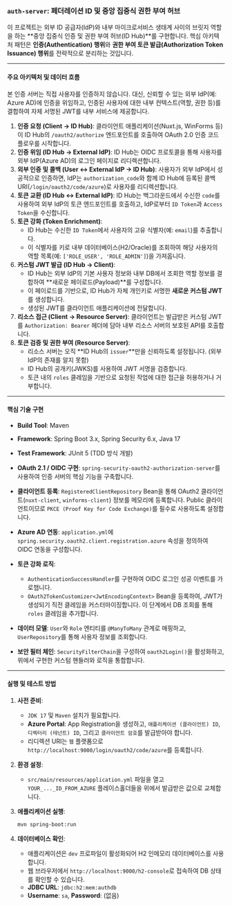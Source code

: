### `auth-server`: 페더레이션 ID 및 중앙 집중식 권한 부여 허브

이 프로젝트는 외부 ID 공급자(IdP)와 내부 마이크로서비스 생태계 사이의 브릿지 역할을 하는 **중앙 집중식 인증 및 권한 부여 허브(ID Hub)**를 구현합니다. 핵심 아키텍처 패턴은 **인증(Authentication) 행위**와 **권한 부여 토큰 발급(Authorization Token Issuance) 행위**를 전략적으로 분리하는 것입니다.

---

#### 주요 아키텍처 및 데이터 흐름

본 인증 서버는 직접 사용자를 인증하지 않습니다. 대신, 신뢰할 수 있는 외부 IdP(예: Azure AD)에 인증을 위임하고, 인증된 사용자에 대한 내부 컨텍스트(역할, 권한 등)를 결합하여 자체 서명된 JWT를 내부 서비스에 제공합니다.

1.  **인증 요청 (Client → ID Hub)**: 클라이언트 애플리케이션(Nuxt.js, WinForms 등)이 ID Hub의 `/oauth2/authorize` 엔드포인트를 호출하여 OAuth 2.0 인증 코드 플로우를 시작합니다.
2.  **인증 위임 (ID Hub → External IdP)**: ID Hub는 OIDC 프로토콜을 통해 사용자를 외부 IdP(Azure AD)의 로그인 페이지로 리디렉션합니다.
3.  **외부 인증 및 콜백 (User ↔ External IdP → ID Hub)**: 사용자가 외부 IdP에서 성공적으로 인증하면, IdP는 `authorization_code`와 함께 ID Hub에 등록된 콜백 URI(`/login/oauth2/code/azure`)로 사용자를 리디렉션합니다.
4.  **토큰 교환 (ID Hub ↔ External IdP)**: ID Hub는 백그라운드에서 수신한 `code`를 사용하여 외부 IdP의 토큰 엔드포인트를 호출하고, IdP로부터 `ID Token`과 `Access Token`을 수신합니다.
5.  **토큰 강화 (Token Enrichment)**:
    *   ID Hub는 수신한 `ID Token`에서 사용자의 고유 식별자(예: `email`)를 추출합니다.
    *   이 식별자를 키로 내부 데이터베이스(H2/Oracle)를 조회하여 해당 사용자의 역할 목록(예: `['ROLE_USER', 'ROLE_ADMIN']`)을 가져옵니다.
6.  **커스텀 JWT 발급 (ID Hub → Client)**:
    *   ID Hub는 외부 IdP의 기본 사용자 정보와 내부 DB에서 조회한 역할 정보를 결합하여 **새로운 페이로드(Payload)**를 구성합니다.
    *   이 페이로드를 기반으로, ID Hub가 자체 개인키로 서명한 **새로운 커스텀 JWT**를 생성합니다.
    *   생성된 JWT를 클라이언트 애플리케이션에 전달합니다.
7.  **리소스 접근 (Client → Resource Server)**: 클라이언트는 발급받은 커스텀 JWT를 `Authorization: Bearer` 헤더에 담아 내부 리소스 서버의 보호된 API를 호출합니다.
8.  **토큰 검증 및 권한 부여 (Resource Server)**:
    *   리소스 서버는 오직 **ID Hub의 `issuer`**만을 신뢰하도록 설정됩니다. (외부 IdP의 존재를 알지 못함)
    *   ID Hub의 공개키(JWKS)를 사용하여 JWT 서명을 검증합니다.
    *   토큰 내의 `roles` 클레임을 기반으로 요청된 작업에 대한 접근을 허용하거나 거부합니다.

---

#### 핵심 기술 구현

*   **Build Tool**: Maven
*   **Framework**: Spring Boot 3.x, Spring Security 6.x, Java 17
*   **Test Framework**: JUnit 5 (TDD 방식 개발)

*   **OAuth 2.1 / OIDC 구현**: `spring-security-oauth2-authorization-server`를 사용하여 인증 서버의 핵심 기능을 구축합니다.
*   **클라이언트 등록**: `RegisteredClientRepository` Bean을 통해 OAuth2 클라이언트(`nuxt-client`, `winforms-client`) 정보를 메모리에 등록합니다. Public 클라이언트이므로 `PKCE (Proof Key for Code Exchange)`를 필수로 사용하도록 설정합니다.
*   **Azure AD 연동**: `application.yml`에 `spring.security.oauth2.client.registration.azure` 속성을 정의하여 OIDC 연동을 구성합니다.
*   **토큰 강화 로직**:
    *   `AuthenticationSuccessHandler`를 구현하여 OIDC 로그인 성공 이벤트를 가로챕니다.
    *   `OAuth2TokenCustomizer<JwtEncodingContext>` Bean을 등록하여, JWT가 생성되기 직전 클레임을 커스터마이징합니다. 이 단계에서 DB 조회를 통해 `roles` 클레임을 추가합니다.
*   **데이터 모델**: `User`와 `Role` 엔티티를 `@ManyToMany` 관계로 매핑하고, `UserRepository`를 통해 사용자 정보를 조회합니다.
*   **보안 필터 체인**: `SecurityFilterChain`을 구성하여 `oauth2Login()`을 활성화하고, 위에서 구현한 커스텀 핸들러와 로직을 통합합니다.

---

#### 실행 및 테스트 방법

1.  **사전 준비**:
    *   `JDK 17` 및 `Maven` 설치가 필요합니다.
    *   **Azure Portal**: App Registration을 생성하고, `애플리케이션 (클라이언트) ID`, `디렉터리 (테넌트) ID`, 그리고 `클라이언트 암호`를 발급받아야 합니다.
    *   리디렉션 URI는 `웹` 플랫폼으로 `http://localhost:9000/login/oauth2/code/azure`를 등록합니다.

2.  **환경 설정**:
    *   `src/main/resources/application.yml` 파일을 열고 `YOUR_..._ID_FROM_AZURE` 플레이스홀더들을 위에서 발급받은 값으로 교체합니다.

3.  **애플리케이션 실행**:
    ```bash
    mvn spring-boot:run
    ```

4.  **데이터베이스 확인**:
    *   애플리케이션은 `dev` 프로파일이 활성화되어 H2 인메모리 데이터베이스를 사용합니다.
    *   웹 브라우저에서 `http://localhost:9000/h2-console`로 접속하여 DB 상태를 확인할 수 있습니다.
    *   **JDBC URL**: `jdbc:h2:mem:authdb`
    *   **Username**: `sa`, **Password**: (없음)
